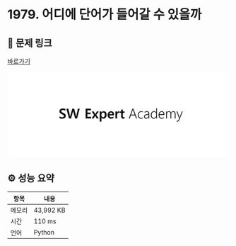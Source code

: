 # 1979. 어디에 단어가 들어갈 수 있을까

## 🔗 문제 링크

[바로가기](https://swexpertacademy.com/main/code/problem/problemDetail.do?contestProbId=AV5PuPq6AaQDFAUq)

![SWEA 로고](../../images/swea.jpg)

## ⚙️ 성능 요약

| 항목   | 내용      |
| ------ | --------- |
| 메모리 | 43,992 KB |
| 시간   | 110 ms    |
| 언어   | Python    |
